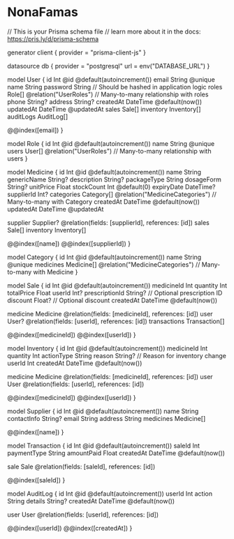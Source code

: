 # NonaFamas

// This is your Prisma schema file
// learn more about it in the docs: https://pris.ly/d/prisma-schema

generator client {
  provider = "prisma-client-js"
}

datasource db {
  provider = "postgresql"
  url      = env("DATABASE_URL")
}

model User {
  id        Int      @id @default(autoincrement())
  email     String   @unique
  name      String
  password  String // Should be hashed in application logic
  roles     Role[]   @relation("UserRoles") // Many-to-many relationship with roles
  phone     String?
  address   String?
  createdAt DateTime @default(now())
  updatedAt DateTime @updatedAt
  sales     Sale[]
  inventory Inventory[]
  auditLogs AuditLog[]

  @@index([email])
}

model Role {
  id    Int    @id @default(autoincrement())
  name  String @unique
  users User[] @relation("UserRoles") // Many-to-many relationship with users
}

model Medicine {
  id          Int       @id @default(autoincrement())
  name        String
  genericName String?
  description String?
  packageType String
  dosageForm  String?
  unitPrice   Float
  stockCount  Int       @default(0)
  expiryDate  DateTime?
  supplierId  Int?
  categories  Category[] @relation("MedicineCategories") // Many-to-many with Category
  createdAt   DateTime  @default(now())
  updatedAt   DateTime  @updatedAt

  supplier  Supplier? @relation(fields: [supplierId], references: [id])
  sales     Sale[]
  inventory Inventory[]

  @@index([name])
  @@index([supplierId])
}

model Category {
  id        Int        @id @default(autoincrement())
  name      String     @unique
  medicines Medicine[] @relation("MedicineCategories") // Many-to-many with Medicine
}

model Sale {
  id            Int      @id @default(autoincrement())
  medicineId    Int
  quantity      Int
  totalPrice    Float
  userId        Int?
  prescriptionId String? // Optional prescription ID
  discount      Float?    // Optional discount
  createdAt     DateTime @default(now())

  medicine    Medicine @relation(fields: [medicineId], references: [id])
  user        User?    @relation(fields: [userId], references: [id])
  transactions Transaction[]

  @@index([medicineId])
  @@index([userId])
}

model Inventory {
  id         Int      @id @default(autoincrement())
  medicineId Int
  quantity   Int
  actionType String
  reason     String? // Reason for inventory change
  userId     Int
  createdAt  DateTime @default(now())

  medicine Medicine @relation(fields: [medicineId], references: [id])
  user     User     @relation(fields: [userId], references: [id])

  @@index([medicineId])
  @@index([userId])
}

model Supplier {
  id          Int      @id @default(autoincrement())
  name        String
  contactInfo String?
  email       String
  address     String
  medicines   Medicine[]

  @@index([name])
}

model Transaction {
  id          Int      @id @default(autoincrement())
  saleId      Int
  paymentType String
  amountPaid  Float
  createdAt   DateTime @default(now())

  sale Sale @relation(fields: [saleId], references: [id])

  @@index([saleId])
}

model AuditLog {
  id        Int      @id @default(autoincrement())
  userId    Int
  action    String
  details   String?
  createdAt DateTime @default(now())

  user User @relation(fields: [userId], references: [id])

  @@index([userId])
  @@index([createdAt])
}
